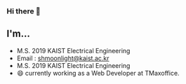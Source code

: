 ### Hi there 👋

## I'm...
- M.S. 2019 KAIST Electrical Engineering
- Email : shmoonlight@kaist.ac.kr
- M.S. 2019 KAIST Electrical Engineering
- 😄 currently working as a Web Developer at TMaxoffice.



<!--
**sunghyunMoon/sunghyunmoon** is a ✨ _special_ ✨ repository because its `README.md` (this file) appears on your GitHub profile.

Here are some ideas to get you started:

- 🔭 I’m currently working on ...
- 🌱 I’m currently learning ...
- 👯 I’m looking to collaborate on ...
- 🤔 I’m looking for help with ...
- 💬 Ask me about ...
- 📫 How to reach me: ...
- 😄 Pronouns: ...
- ⚡ Fun fact: ...
-->
